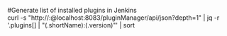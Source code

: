 #Generate list of installed plugins in Jenkins  
curl -s "http://<login>:<pass>@localhost:8083/pluginManager/api/json?depth=1" | jq -r '.plugins[] | "\(.shortName):\(.version)"' | sort
